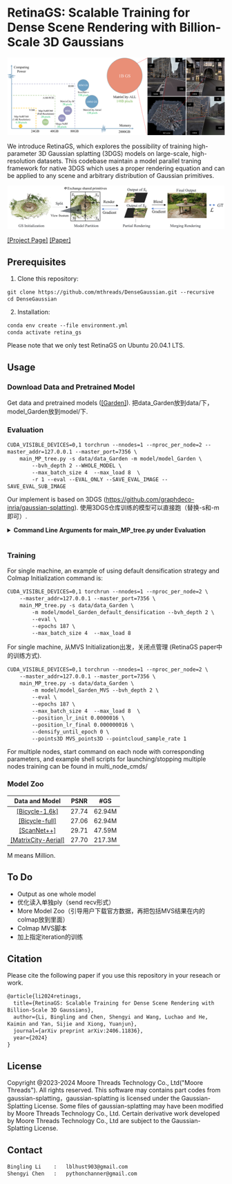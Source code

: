 # RetinaGS: Scalable Training for Dense Scene Rendering with Billion-Scale 3D Gaussians

<img src="./assets/teaser.png">

We introduce RetinaGS, which explores the possibility of training high-parameter 3D Gaussian splatting (3DGS) models on large-scale, high-resolution datasets. This codebase maintain a model parallel traning framework for native 3DGS which uses a proper rendering equation and can be applied to any scene and arbitrary distribution of Gaussian primitives. 

<img src="./assets/pipeline.png">


[[Project Page]](https://ai-reality.github.io/RetinaGS/)
[[Paper]](https://arxiv.org/pdf/2406.11836)

## Prerequisites

1. Clone this repository:
```
git clone https://github.com/mthreads/DenseGaussian.git --recursive
cd DenseGaussian
```


2. Installation:

```shell
conda env create --file environment.yml
conda activate retina_gs
```

Please note that we only test RetinaGS on Ubuntu 20.04.1 LTS.

## Usage

### Download Data and Pretrained Model

Get data and pretrained models ([[Garden]](https://ai-reality.github.io/RetinaGS/)). 把data_Garden放到data/下，model_Garden放到model/下.

### Evaluation

```
CUDA_VISIBLE_DEVICES=0,1 torchrun --nnodes=1 --nproc_per_node=2 --master_addr=127.0.0.1 --master_port=7356 \
    main_MP_tree.py -s data/data_Garden -m model/model_Garden \
        --bvh_depth 2 --WHOLE_MODEL \
        --max_batch_size 4  --max_load 8  \
        -r 1 --eval --EVAL_ONLY --SAVE_EVAL_IMAGE --SAVE_EVAL_SUB_IMAGE
```

Our implement is based on 3DGS (https://github.com/graphdeco-inria/gaussian-splatting). 使用3DGS仓库训练的模型可以直接跑（替换-s和-m即可）. 
<details>
<summary><span style="font-weight: bold;">Command Line Arguments for main_MP_tree.py under Evaluation</span></summary>
Arguments of 3DGS我们大部分保留. 

  #### CUDA_VISIBLE_DEVICES=0,1
  指定编号为CUDA_0和CUDA_1的GPU参与Evaluation.
  #### --nnodes=1 --nproc_per_node=2
  机器数量为1，GPU数量为2.
  #### --master_addr=127.0.0.1 --master_port=7356
  the host and port of torchrun. 注意同一台机器上不同训练任务间的--master_port需要不同.
  #### --source_path / -s
  Path to the source directory containing a COLMAP or Synthetic NeRF data set.
  #### --model_path / -m 
  Path where the trained model is stored. 
  #### --resolution / -r
  Specifies resolution of the loaded images before training. If provided 1, 2, 4 or 8, uses original, 1/2, 1/4 or 1/8 resolution, respectively. For all other values, rescales the width to the given number while maintaining image aspect. If not set and input image width exceeds 1.6K pixels, inputs are automatically rescaled to this target.
  #### --eval
  Add this flag to use a MipNeRF360-style training/test split for evaluation.
  #### --bvh_depth
  Argument for controlling the number of submodels. Here, you would create 2**(bvh_depth) submodels for 2 GPUs, namely 2 submodels for each GPU. 
  #### --WHOLE_MODEL
  仅读入单个ply
  #### --max_batch_size --max_load 
  Arguments for controlling memory cost, a render task for a submodel weight 1 load, thus "--max_batch_size 4  --max_load 8" just set every batch as size of 4 in this case. 当显存不够时，请尝试降低这两个值.
  #### --EVAL_ONLY --SAVE_EVAL_IMAGE --SAVE_EVAL_SUB_IMAGE
  仅进行Evaluation，且保存图像和每个submodel输出的子图像。

</details>
<br>



### Training 
For single machine, an example of using default densification strategy and Colmap Initialization  command is:
```
CUDA_VISIBLE_DEVICES=0,1 torchrun --nnodes=1 --nproc_per_node=2 \
    --master_addr=127.0.0.1 --master_port=7356 \
    main_MP_tree.py -s data/data_Garden \
        -m model/model_Garden_default_densification --bvh_depth 2 \
        --eval \
        --epochs 187 \
        --max_batch_size 4  --max_load 8
```


For single machine, 从MVS Initialization出发，关闭点管理 (RetinaGS paper中的训练方式).
```
CUDA_VISIBLE_DEVICES=0,1 torchrun --nnodes=1 --nproc_per_node=2 \
    --master_addr=127.0.0.1 --master_port=7356 \
    main_MP_tree.py -s data/data_Garden \
        -m model/model_Garden_MVS --bvh_depth 2 \
        --eval \
        --epochs 187 \
        --max_batch_size 4  --max_load 8  \
        --position_lr_init 0.0000016 \
        --position_lr_final 0.000000016 \
        --densify_until_epoch 0 \
        --points3D MVS_points3D --pointcloud_sample_rate 1
```

For multiple nodes, start command on each node with corresponding parameters, and example shell scripts for launching/stopping multiple nodes training can be found in multi_node_cmds/

### Model Zoo

| Data and Model                                                | PSNR | #GS   |
|:-----------------:                                            |:----:|:-----:|
| [[Bicycle-1.6k]](https://ai-reality.github.io/RetinaGS/)      |27.74 |62.94M |
| [[Bicycle-full]](https://ai-reality.github.io/RetinaGS/)      |27.06 |62.94M |
| [[ScanNet++]](https://ai-reality.github.io/RetinaGS/)         |29.71 |47.59M |
| [[MatrixCity-Aerial]](https://ai-reality.github.io/RetinaGS/) |27.70 |217.3M |

M means Million.

## To Do
- Output as one whole model  
- 优化读入单独ply（send recv形式）
- More Model Zoo（引导用户下载官方数据，再把包括MVS结果在内的colmap放到里面）
- Colmap MVS脚本
- 加上指定iteration的训练

## Citation
Please cite the following paper if you use this repository in your reseach or work.
```
@article{li2024retinags,
  title={RetinaGS: Scalable Training for Dense Scene Rendering with Billion-Scale 3D Gaussians},
  author={Li, Bingling and Chen, Shengyi and Wang, Luchao and He, Kaimin and Yan, Sijie and Xiong, Yuanjun},
  journal={arXiv preprint arXiv:2406.11836},
  year={2024}
}
```

## License
Copyright @2023-2024 Moore Threads Technology Co., Ltd("Moore Threads"). All rights reserved. This software may contains part codes from gaussian-splatting，gaussian-splatting is licensed under the Gaussian-Splatting License. Some files of gaussian-splatting may have been modified by Moore Threads Technology Co., Ltd.  Certain derivative work developed by Moore Threads Technology Co., Ltd are subject to the Gaussian-Splatting License.

## Contact
```
Bingling Li    :   lblhust903@gmail.com
Shengyi Chen   :   pythonchanner@gmail.com
```


